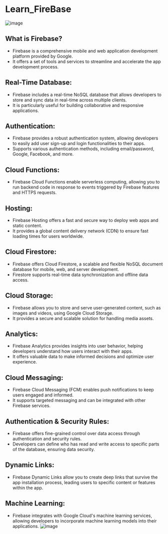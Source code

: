 # Learn_FireBase
![image](https://github.com/Asifekhlaque/Learn_FireBase/assets/132199879/ee7ccf02-77a7-4f73-8985-d8a8b92242b0)
## What is Firebase?
- Firebase is a comprehensive mobile and web application development platform provided by Google.
- It offers a set of tools and services to streamline and accelerate the app development process.
## Real-Time Database:
- Firebase includes a real-time NoSQL database that allows developers to store and sync data in real-time across multiple clients.
- It is particularly useful for building collaborative and responsive applications.
## Authentication:
- Firebase provides a robust authentication system, allowing developers to easily add user sign-up and login functionalities to their apps.
- Supports various authentication methods, including email/password, Google, Facebook, and more.
## Cloud Functions:
- Firebase Cloud Functions enable serverless computing, allowing you to run backend code in response to events triggered by Firebase features and HTTPS requests.
## Hosting:
- Firebase Hosting offers a fast and secure way to deploy web apps and static content.
- It provides a global content delivery network (CDN) to ensure fast loading times for users worldwide.
## Cloud Firestore:
- Firebase offers Cloud Firestore, a scalable and flexible NoSQL document database for mobile, web, and server development.
- Firestore supports real-time data synchronization and offline data access.
## Cloud Storage:
- Firebase allows you to store and serve user-generated content, such as images and videos, using Google Cloud Storage.
- It provides a secure and scalable solution for handling media assets.
## Analytics:
- Firebase Analytics provides insights into user behavior, helping developers understand how users interact with their apps.
- It offers valuable data to make informed decisions and optimize user experience.
## Cloud Messaging:
- Firebase Cloud Messaging (FCM) enables push notifications to keep users engaged and informed.
- It supports targeted messaging and can be integrated with other Firebase services.
## Authentication & Security Rules:
- Firebase offers fine-grained control over data access through authentication and security rules.
- Developers can define who has read and write access to specific parts of the database, ensuring data security.
## Dynamic Links:
- Firebase Dynamic Links allow you to create deep links that survive the app installation process, leading users to specific content or features within the app.
## Machine Learning:
- Firebase integrates with Google Cloud's machine learning services, allowing developers to incorporate machine learning models into their applications.
![image](https://github.com/Asifekhlaque/Learn_FireBase/assets/132199879/4022b335-7095-49e6-92d3-7f80e5acf3e4)
